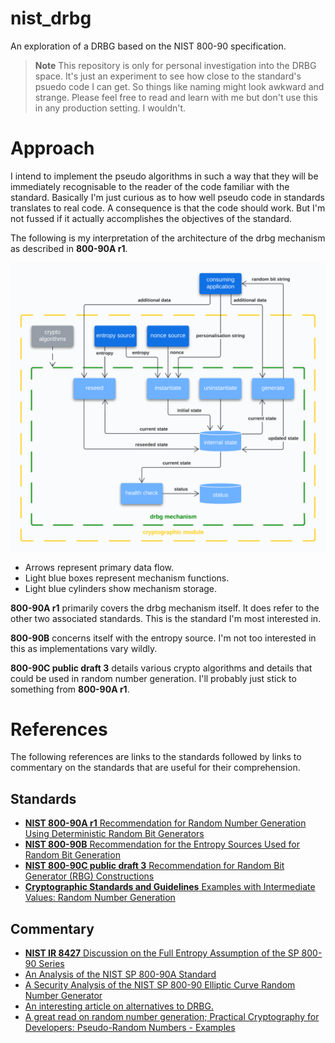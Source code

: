 # nist_drbg
An exploration of a DRBG based on the NIST 800-90 specification.

>**Note**
This repository is only for personal investigation into the DRBG space. It's just an experiment to see how close to the standard's psuedo code I can get. So things like naming might look awkward and strange. Please feel free to read and learn with me but don't use this in any production setting. I wouldn't.

# Approach

I intend to implement the pseudo algorithms in such a way that they will be immediately recognisable to the reader of the code familiar with the standard. Basically I'm just curious as to how well pseudo code in standards translates to real code. A consequence is that the code should work. But I'm not fussed if it actually accomplishes the objectives of the standard.

The following is my interpretation of the architecture of the drbg mechanism as described in **800-90A r1**.

![basic architecture](/nist%20drbg%20-%20data%20flow.png)

* Arrows represent primary data flow.
* Light blue boxes represent mechanism functions.
* Light blue cylinders show mechanism storage.

**800-90A r1** primarily covers the drbg mechanism itself. It does refer to the other two associated standards. This is the standard I'm most interested in.

**800-90B** concerns itself with the entropy source. I'm not too interested in this as implementations vary wildly.

**800-90C public draft 3** details various crypto algorithms and details that could be used in random number generation. I'll probably just stick to something from **800-90A r1**.

# References

The following references are links to the standards followed by links to commentary on the standards that are useful for their comprehension.

## Standards

* [**NIST 800-90A r1** Recommendation for Random Number Generation Using Deterministic Random Bit Generators](https://nvlpubs.nist.gov/nistpubs/SpecialPublications/NIST.SP.800-90Ar1.pdf)
* [**NIST 800-90B** Recommendation for the Entropy Sources Used for Random Bit Generation](https://nvlpubs.nist.gov/nistpubs/SpecialPublications/NIST.SP.800-90B.pdf)
* [**NIST 800-90C public draft 3** Recommendation for Random Bit Generator (RBG) Constructions ](https://nvlpubs.nist.gov/nistpubs/SpecialPublications/NIST.SP.800-90C.3pd.pdf)
* [**Cryptographic Standards and Guidelines** Examples with Intermediate Values: Random Number Generation](https://csrc.nist.gov/projects/cryptographic-standards-and-guidelines/example-values)

## Commentary

* [**NIST IR 8427** Discussion on the Full Entropy Assumption of the SP 800-90 Series](https://nvlpubs.nist.gov/nistpubs/ir/2023/NIST.IR.8427.pdf)
* [An Analysis of the NIST SP 800-90A Standard](https://eprint.iacr.org/2018/349.pdf)
* [A Security Analysis of the NIST SP 800-90 Elliptic Curve Random Number Generator](https://eprint.iacr.org/2007/048.pdf)
* [An interesting article on alternatives to DRBG.](https://tersesystems.com/blog/2015/12/17/the-right-way-to-use-securerandom/)
* [A great read on random number generation; Practical Cryptography for Developers: Pseudo-Random Numbers - Examples](https://cryptobook.nakov.com/secure-random-generators/pseudo-random-numbers-examples)